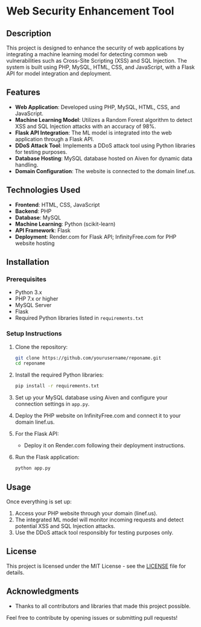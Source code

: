 # Web Security Enhancement Tool

## Description

This project is designed to enhance the security of web applications by integrating a machine learning model for detecting common web vulnerabilities such as Cross-Site Scripting (XSS) and SQL Injection. The system is built using PHP, MySQL, HTML, CSS, and JavaScript, with a Flask API for model integration and deployment.

## Features

- **Web Application**: Developed using PHP, MySQL, HTML, CSS, and JavaScript.
- **Machine Learning Model**: Utilizes a Random Forest algorithm to detect XSS and SQL Injection attacks with an accuracy of 98%.
- **Flask API Integration**: The ML model is integrated into the web application through a Flask API.
- **DDoS Attack Tool**: Implements a DDoS attack tool using Python libraries for testing purposes.
- **Database Hosting**: MySQL database hosted on Aiven for dynamic data handling.
- **Domain Configuration**: The website is connected to the domain linef.us.

## Technologies Used

- **Frontend**: HTML, CSS, JavaScript
- **Backend**: PHP
- **Database**: MySQL
- **Machine Learning**: Python (scikit-learn)
- **API Framework**: Flask
- **Deployment**: Render.com for Flask API; InfinityFree.com for PHP website hosting

## Installation

### Prerequisites

- Python 3.x
- PHP 7.x or higher
- MySQL Server
- Flask
- Required Python libraries listed in `requirements.txt`

### Setup Instructions

1. Clone the repository:
   ```bash
   git clone https://github.com/yourusername/reponame.git
   cd reponame
   ```

2. Install the required Python libraries:
   ```bash
   pip install -r requirements.txt
   ```

3. Set up your MySQL database using Aiven and configure your connection settings in `app.py`.

4. Deploy the PHP website on InfinityFree.com and connect it to your domain linef.us.

5. For the Flask API:
   - Deploy it on Render.com following their deployment instructions.

6. Run the Flask application:
   ```bash
   python app.py
   ```

## Usage

Once everything is set up:

1. Access your PHP website through your domain (linef.us).
2. The integrated ML model will monitor incoming requests and detect potential XSS and SQL Injection attacks.
3. Use the DDoS attack tool responsibly for testing purposes only.

## License

This project is licensed under the MIT License - see the [LICENSE](LICENSE) file for details.

## Acknowledgments

- Thanks to all contributors and libraries that made this project possible.
  
Feel free to contribute by opening issues or submitting pull requests!
